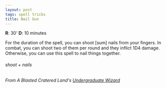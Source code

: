 ```yaml
---
layout: post
tags: spell tricks
title: Nail Gun
---
```

**R**: 30'  **D**: 10 minutes

For the duration of the spell, you can shoot [sum] nails from your fingers. In combat, you can shoot two of them per round and they inflict 1D4 damage. Otherwise, you can use this spell to nail things together.

###### shoot + nails
###### From A Blasted Cratered Land's [Undergraduate Wizard](https://crateredland.blogspot.com/2021/06/wizard-colleges-imply-wizard.html)
